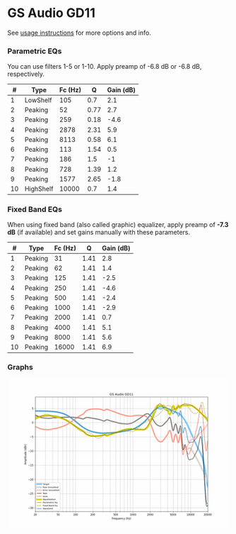 # GS Audio GD11
See [usage instructions](https://github.com/jaakkopasanen/AutoEq#usage) for more options and info.

### Parametric EQs
You can use filters 1-5 or 1-10. Apply preamp of -6.8 dB or -6.8 dB, respectively.

|   # | Type      |   Fc (Hz) |    Q |   Gain (dB) |
|-----|-----------|-----------|------|-------------|
|   1 | LowShelf  |       105 | 0.7  |         2.1 |
|   2 | Peaking   |        52 | 0.77 |         2.7 |
|   3 | Peaking   |       259 | 0.18 |        -4.6 |
|   4 | Peaking   |      2878 | 2.31 |         5.9 |
|   5 | Peaking   |      8113 | 0.58 |         6.1 |
|   6 | Peaking   |       113 | 1.54 |         0.5 |
|   7 | Peaking   |       186 | 1.5  |        -1   |
|   8 | Peaking   |       728 | 1.39 |         1.2 |
|   9 | Peaking   |      1577 | 2.65 |        -1.8 |
|  10 | HighShelf |     10000 | 0.7  |         1.4 |

### Fixed Band EQs
When using fixed band (also called graphic) equalizer, apply preamp of **-7.3 dB** (if available) and set gains manually with these parameters.

|   # | Type    |   Fc (Hz) |    Q |   Gain (dB) |
|-----|---------|-----------|------|-------------|
|   1 | Peaking |        31 | 1.41 |         2.8 |
|   2 | Peaking |        62 | 1.41 |         1.4 |
|   3 | Peaking |       125 | 1.41 |        -2.5 |
|   4 | Peaking |       250 | 1.41 |        -4.6 |
|   5 | Peaking |       500 | 1.41 |        -2.4 |
|   6 | Peaking |      1000 | 1.41 |        -2.9 |
|   7 | Peaking |      2000 | 1.41 |         0.7 |
|   8 | Peaking |      4000 | 1.41 |         5.1 |
|   9 | Peaking |      8000 | 1.41 |         5.6 |
|  10 | Peaking |     16000 | 1.41 |         6.9 |

### Graphs
![](./GS%20Audio%20GD11.png)
